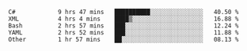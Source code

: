 <!--START_SECTION:waka-->

```text
C#            9 hrs 47 mins   ██████████░░░░░░░░░░░░░░░   40.50 %
XML           4 hrs 4 mins    ████▒░░░░░░░░░░░░░░░░░░░░   16.88 %
Bash          2 hrs 57 mins   ███░░░░░░░░░░░░░░░░░░░░░░   12.24 %
YAML          2 hrs 52 mins   ███░░░░░░░░░░░░░░░░░░░░░░   11.88 %
Other         1 hr 57 mins    ██░░░░░░░░░░░░░░░░░░░░░░░   08.13 %
```

<!--END_SECTION:waka-->
